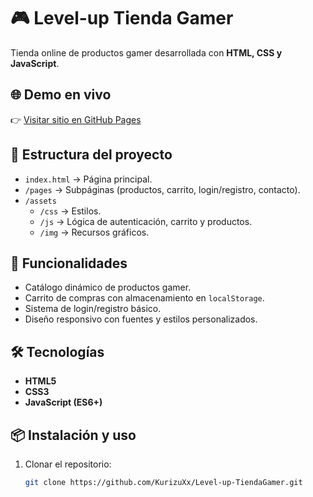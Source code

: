 # 🎮 Level-up Tienda Gamer

Tienda online de productos gamer desarrollada con **HTML, CSS y JavaScript**.

## 🌐 Demo en vivo
👉 [Visitar sitio en GitHub Pages](https://kurizuxx.github.io/Level-up-TiendaGamer/)

## 📂 Estructura del proyecto
- `index.html` → Página principal.
- `/pages` → Subpáginas (productos, carrito, login/registro, contacto).
- `/assets`
  - `/css` → Estilos.
  - `/js` → Lógica de autenticación, carrito y productos.
  - `/img` → Recursos gráficos.

## 🚀 Funcionalidades
- Catálogo dinámico de productos gamer.
- Carrito de compras con almacenamiento en `localStorage`.
- Sistema de login/registro básico.
- Diseño responsivo con fuentes y estilos personalizados.

## 🛠️ Tecnologías
- **HTML5**
- **CSS3**
- **JavaScript (ES6+)**

## 📦 Instalación y uso
1. Clonar el repositorio:
   ```bash
   git clone https://github.com/KurizuXx/Level-up-TiendaGamer.git
